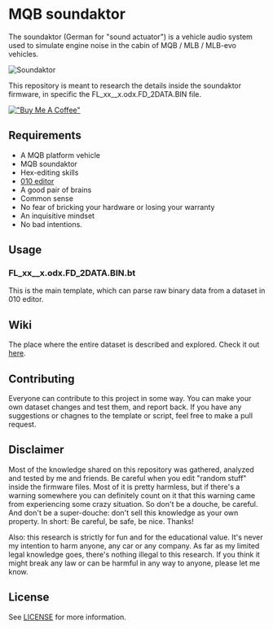 # MQB soundaktor

The soundaktor (German for "sound actuator") is a vehicle audio system used to simulate engine noise in the cabin of MQB / MLB / MLB-evo vehicles.

![Soundaktor](https://github.com/jilleb/mqb-soundaktor/blob/9e37063de8729258620701f0f63c91376dcf7cd0/images/soundaktor.png)

This repository is meant to research the details inside the soundaktor firmware, in specific the FL_xx__x.odx.FD_2DATA.BIN file.

[!["Buy Me A Coffee"](https://www.buymeacoffee.com/assets/img/custom_images/yellow_img.png)](https://www.buymeacoffee.com/alexstrelets)

## Requirements

- A MQB platform vehicle
- MQB soundaktor
- Hex-editing skills
- [010 editor](https://www.sweetscape.com/010editor/)
- A good pair of brains
- Common sense
- No fear of bricking your hardware or losing your warranty
- An inquisitive mindset
- No bad intentions.

## Usage

### FL_xx__x.odx.FD_2DATA.BIN.bt

This is the main template, which can parse raw binary data from a dataset in 010 editor.

## Wiki

The place where the entire dataset is described and explored. Check it out [here](../..//wiki).

## Contributing

Everyone can contribute to this project in some way. You can make your own dataset changes and test them, and report back. If you have any suggestions or chagnes to the template or script, feel free to make a pull request.

## Disclaimer

Most of the knowledge shared on this repository was gathered, analyzed and tested by me and friends. Be careful when you edit "random stuff" inside the firmware files. Most of it is pretty harmless, but if there's a warning somewhere you can definitely count on it that this warning came from experiencing some crazy situation. So don't be a douche, be careful. And don't be a super-douche: don't sell this knowledge as your own property. In short: Be careful, be safe, be nice. Thanks!

Also: this research is strictly for fun and for the educational value. It's never my intention to harm anyone, any car or any company. As far as my limited legal knowledge goes, there's nothing illegal to this research. If you think it might break any law or can be harmful in any way to anyone, please let me know.

<!-- LICENSE -->

## License

See [LICENSE](https://github.com/NumberOneBot/mqb-soundaktor/blob/main/LICENSE) for more information.
